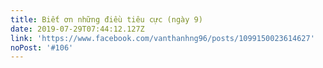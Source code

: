 ```yaml
---
title: Biết ơn những điều tiêu cực (ngày 9)
date: 2019-07-29T07:44:12.127Z
link: 'https://www.facebook.com/vanthanhng96/posts/1099150023614627'
noPost: '#106'
---
```


